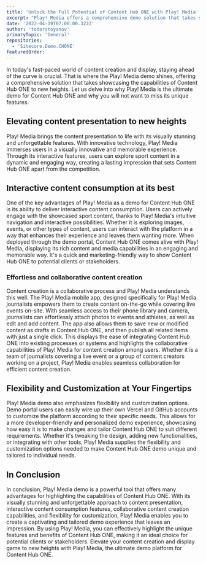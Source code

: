 ```yaml
---
title: 'Unlock the Full Potential of Content Hub ONE with Play! Media'
excerpt: "Play! Media offers a comprehensive demo solution that takes showcasing the capabilities of Content Hub ONE to new heights."
date: '2023-04-19T07:00:00.322Z'
author: 'todorstoyanov'
primaryTopic: 'General'
repositories:
  - 'Sitecore.Demo.CHONE'
featuredOrder:
---
```


In today's fast-paced world of content creation and display, staying ahead of the curve is crucial. That is where the Play! Media demo shines, offering a comprehensive solution that takes showcasing the capabilities of Content Hub ONE to new heights. Let us delve into why Play! Media is the ultimate demo for Content Hub ONE and why you will not want to miss its unique features.

## Elevating content presentation to new heights

Play! Media brings the content presentation to life with its visually stunning and unforgettable features. With innovative technology, Play! Media immerses users in a visually innovative and memorable experience. Through its interactive features, users can explore sport content in a dynamic and engaging way, creating a lasting impression that sets Content Hub ONE apart from the competition.

## Interactive content consumption at its best

One of the key advantages of Play! Media as a demo for Content Hub ONE is its ability to deliver interactive content consumption. Users can actively engage with the showcased sport content, thanks to Play! Media's intuitive navigation and interactive possibilities. Whether it is exploring images, events, or other types of content, users can interact with the platform in a way that enhances their experience and leaves them wanting more. When deployed through the demo portal, Content Hub ONE comes alive with Play! Media, displaying its rich content and media capabilities in an engaging and memorable way. It's a quick and marketing-friendly way to show Content Hub ONE to potential clients or stakeholders.

### Effortless and collaborative content creation

Content creation is a collaborative process and Play! Media understands this well. The Play! Media mobile app, designed specifically for Play! Media journalists empowers them to create content on-the-go while covering live events on-site. With seamless access to their phone library and camera, journalists can effortlessly attach photos to events and athletes, as well as edit and add content. The app also allows them to save new or modified content as drafts in Content Hub ONE, and then publish all related items with just a single click. This displays the ease of integrating Content Hub ONE into existing processes or systems and highlights the collaborative capabilities of Play! Media for content creation among users. Whether it is a team of journalists covering a live event or a group of content creators working on a project, Play! Media enables seamless collaboration for efficient content creation.

## Flexibility and Customization at Your Fingertips

Play! Media demo also emphasizes flexibility and customization options. Demo portal users can easily wire up their own Vercel and GitHub accounts to customize the platform according to their specific needs. This allows for a more developer-friendly and personalized demo experience, showcasing how easy it is to make changes and tailor Content Hub ONE to suit different requirements. Whether it's tweaking the design, adding new functionalities, or integrating with other tools, Play! Media supplies the flexibility and customization options needed to make Content Hub ONE demo unique and tailored to individual needs.

## In Conclusion

In conclusion, Play! Media demo is a powerful tool that offers many advantages for highlighting the capabilities of Content Hub ONE. With its visually stunning and unforgettable approach to content presentation, interactive content consumption features, collaborative content creation capabilities, and flexibility for customization, Play! Media enables you to create a captivating and tailored demo experience that leaves an impression. By using Play! Media, you can effectively highlight the unique features and benefits of Content Hub ONE, making it an ideal choice for potential clients or stakeholders. Elevate your content creation and display game to new heights with Play! Media, the ultimate demo platform for Content Hub ONE.
